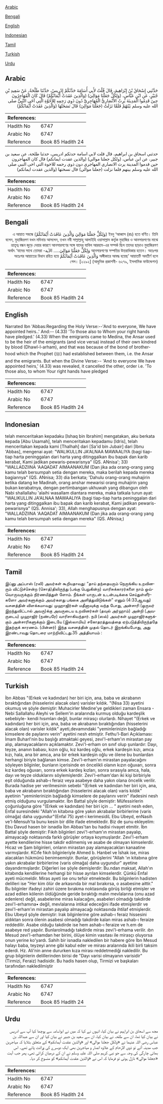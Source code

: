 [Arabic](#arabic)

[Bengali](#bengali)

[English](#english)

[Indonesian](#indonesian)

[Tamil](#tamil)

[Turkish](#turkish)

[Urdu](#urdu)

## Arabic


<div dir="rtl" lang="ar" style={{fontSize:'larger',backgroundColor:'#f8f9fa',padding:20}}>
حَدَّثَنِي إِسْحَاقُ بْنُ إِبْرَاهِيمَ، قَالَ قُلْتُ لأَبِي أُسَامَةَ حَدَّثَكُمْ إِدْرِيسُ، حَدَّثَنَا طَلْحَةُ، عَنْ سَعِيدِ بْنِ جُبَيْرٍ، عَنِ ابْنِ عَبَّاسٍ، ‏(‏وَلِكُلٍّ جَعَلْنَا مَوَالِيَ‏)‏ ‏(‏وَالَّذِينَ عَقَدَتْ أَيْمَانُكُمْ‏)‏ قَالَ كَانَ الْمُهَاجِرُونَ حِينَ قَدِمُوا الْمَدِينَةَ يَرِثُ الأَنْصَارِيُّ الْمُهَاجِرِيَّ دُونَ ذَوِي رَحِمِهِ لِلأُخُوَّةِ الَّتِي آخَى النَّبِيُّ صلى الله عليه وسلم بَيْنَهُمْ فَلَمَّا نَزَلَتْ ‏(‏جَعَلْنَا مَوَالِيَ‏)‏ قَالَ نَسَخَتْهَا ‏(‏وَالَّذِينَ عَقَدَتْ أَيْمَانُكُمْ‏)‏
</div>
<div style={{backgroundColor:'#f8f9fa',padding:20, marginBottom: 10}}><table> <thead> <tr> <th>References:</th> <th></th> </tr> </thead> <tbody><tr><td>Hadith No</td><td>6747</td></tr><tr><td>Arabic No</td><td>6747</td></tr><tr><td>Reference</td><td>Book 85 Hadith 24</td></tr></tbody></table></div>


<div dir="rtl" lang="ar" style={{fontSize:'larger',backgroundColor:'#f8f9fa',padding:20}}>
حدثني اسحاق بن ابراهيم، قال قلت لابي اسامة حدثكم ادريس، حدثنا طلحة، عن سعيد بن جبير، عن ابن عباس، (ولكل جعلنا موالي) (والذين عقدت ايمانكم) قال كان المهاجرون حين قدموا المدينة يرث الانصاري المهاجري دون ذوي رحمه للاخوة التي اخى النبي صلى الله عليه وسلم بينهم فلما نزلت (جعلنا موالي) قال نسختها (والذين عقدت ايمانكم)
</div>
<div style={{backgroundColor:'#f8f9fa',padding:20, marginBottom: 10}}><table> <thead> <tr> <th>References:</th> <th></th> </tr> </thead> <tbody><tr><td>Hadith No</td><td>6747</td></tr><tr><td>Arabic No</td><td>6747</td></tr><tr><td>Reference</td><td>Book 85 Hadith 24</td></tr></tbody></table></div>

## Bengali


<div dir="rtl" lang="bn" style={{fontSize:'larger',backgroundColor:'#f8f9fa',padding:20}}>
ইবনু ‘আব্বাস (রাঃ) হতে বর্ণিত। তিনি (وَلِكُلٍّ جَعَلْنَا مَوَالِيَ وَالَّذِينَ عَاقَدَتْ أَيْمَانُكُمْ) এ আয়াত সম্বন্ধে বলেন, মুহাজিরগণ যখন মদিনায় আসলেন, তখন নবী সাল্লাল্লাহু আলাইহি ওয়াসাল্লাম কর্তৃক মুহাজির ও আনসারগণের মাঝে ভ্রাতৃত্ব বন্ধন জুড়ে দেয়ার কারণে আনসারগণের সঙ্গে যাদের যাবিল আরহাম-এর সম্পর্ক ছিল তাদের ছাড়াও মুহাজিরগণ আনসারগণের সম্পত্তির উত্তরাধিকার হতেন। অতঃপর وَلِكُلٍّ جَعَلْنَا مَوَالِيَ..... الآية- অর্থাৎ ‘যাদের সাথে তোমরা অঙ্গীকারে আবদ্ধ হয়েছ’ আয়াতটি অবতীর্ণ হলে وَالَّذِينَ عَاقَدَتْ أَيْمَانُكُمْ অতঃপর আয়াতের বিধান রহিত হয়ে গেল। [২২৯২] (আধুনিক প্রকাশনী- ৬২৭৯, ইসলামিক ফাউন্ডেশন)
</div>
<div style={{backgroundColor:'#f8f9fa',padding:20, marginBottom: 10}}><table> <thead> <tr> <th>References:</th> <th></th> </tr> </thead> <tbody><tr><td>Hadith No</td><td>6747</td></tr><tr><td>Arabic No</td><td>6747</td></tr><tr><td>Reference</td><td>Book 85 Hadith 24</td></tr></tbody></table></div>

## English


<div dir="ltr" lang="en" style={{fontSize:'larger',backgroundColor:'#f8f9fa',padding:20}}>
Narrated Ibn 'Abbas:Regarding the Holy Verse:--'And to everyone, We have appointed heirs..' And:-- (4.33) 'To those also to Whom your right hands have pledged.' (4.33) When the emigrants came to Medina, the Ansar used to be the heir of the emigrants (and vice versa) instead of their own kindred by blood (Dhawl-l-arham), and that was because of the bond of brotherhood which the Prophet (ﷺ) had established between them, i.e. the Ansar and the emigrants. But when the Divine Verse:-- 'And to everyone We have appointed heirs,' (4.33) was revealed, it cancelled the other, order i.e. 'To those also, to whom Your right hands have pledged
</div>
<div style={{backgroundColor:'#f8f9fa',padding:20, marginBottom: 10}}><table> <thead> <tr> <th>References:</th> <th></th> </tr> </thead> <tbody><tr><td>Hadith No</td><td>6747</td></tr><tr><td>Arabic No</td><td>6747</td></tr><tr><td>Reference</td><td>Book 85 Hadith 24</td></tr></tbody></table></div>

## Indonesian


<div dir="ltr" lang="id" style={{fontSize:'larger',backgroundColor:'#f8f9fa',padding:20}}>
telah menceritakan kepadaku [Ishaq bin Ibrahim] mengatakan, aku berkata kepada [Abu Usamah], telah menceritakan kepadamu [Idris], telah menceritakan kepada kami [Thalhah] dari [Sa'id bin Jubair] dari [Ibnu 'Abbas], mengenai ayat: "WALIKULLIN JA'ALNAA MAWAALIYA (bagi tiap-tiap harta peninggalan dari harta yang ditinggalkan ibu bapak dan karib kerabat, Kami jadikan pewaris-pewarisnya" (QS. ANnisa'; 33) "WALLADZIINA 'AAQADAT AIMAANAKUM (Dan jika ada orang-orang yang kamu telah bersumpah setia dengan mereka, maka berilah kepada mereka bagiannya" (QS. ANnisa; 33) dia berkata; 'Dahulu orang-orang muhajirin ketika datang ke Madinah, orang anshar mewarisi orang muhajirin yang bukan kerabatnya, dengan pertimbangan ukhuwah yang dibangun oleh Nabi shallallahu 'alaihi wasallam diantara mereka, maka tatkala turun ayat: "WALIKULLIN JA'ALNAA MAWAALIYA (bagi tiap-tiap harta peninggalan dari harta yang ditinggalkan ibu bapak dan karib kerabat, Kami jadikan pewaris-pewarisnya" (QS. Annisa'; 33), Allah menghapusnya dengan ayat: "WALLADZIINA 'AAQADAT AIMAANAKUM (Dan jika ada orang-orang yang kamu telah bersumpah setia dengan mereka" (QS. ANnisa;)
</div>
<div style={{backgroundColor:'#f8f9fa',padding:20, marginBottom: 10}}><table> <thead> <tr> <th>References:</th> <th></th> </tr> </thead> <tbody><tr><td>Hadith No</td><td>6747</td></tr><tr><td>Arabic No</td><td>6747</td></tr><tr><td>Reference</td><td>Book 85 Hadith 24</td></tr></tbody></table></div>

## Tamil


<div dir="ltr" lang="ta" style={{fontSize:'larger',backgroundColor:'#f8f9fa',padding:20}}>
இப்னு அப்பாஸ் (ரலி) அவர்கள் கூறியதாவது: “தாய் தந்தையரும் நெருங்கிய உறவினரும் விட்டுச்சென்ற (சொத்)திலிருந்து (பங்கு பெறுகின்ற) வாரிசுக்காரர்களை நாம் ஒவ்வொருவருக்கும் நிர்ணயித்துள் ளோம். நீங்கள் யாருடன் உடன்படிக்கை செய்துள்ளீர்களோ அவர்களுக்கும் அவர்களது பங்கை அளித்துவிடுங்கள்” எனும் (4:33ஆவது) வசனத்தின் விளக்கமாவது: முஹாஜிர்கள் மதீனாவுக்கு வந்த போது, அன்சாரி (ஒருவர் இறந்துவிட்டால் அவரு)க்கு அவருடைய உறவினர்கள் (தவுல் அர்ஹாம்) அன்றி (அவருடைய) முஹாஜிர் (நண்பரே) வாரிசாகிவந்தார். நபி (ஸல்) அவர்கள் முஹாஜிர்களுக்கும் அன்சாரிகளுக்கும் இடையே (இஸ்லாமிய) சகோதரத்துவத்தை ஏற்படுத்தியிருந்ததே இதற்குக் காரணம். (பின்னர்) இந்த வசனத்தின் முதல் தொடர் இறங்கியபோது, அது இரண்டாவது தொடரை மாற்றிவிட்டது.35 அத்தியாயம் :
</div>
<div style={{backgroundColor:'#f8f9fa',padding:20, marginBottom: 10}}><table> <thead> <tr> <th>References:</th> <th></th> </tr> </thead> <tbody><tr><td>Hadith No</td><td>6747</td></tr><tr><td>Arabic No</td><td>6747</td></tr><tr><td>Reference</td><td>Book 85 Hadith 24</td></tr></tbody></table></div>

## Turkish


<div dir="ltr" lang="tr" style={{fontSize:'larger',backgroundColor:'#f8f9fa',padding:20}}>
İbn Abbas "(Erkek ve kadından) her biri için, ana, baba ve akrabanın bıraktığından (hisselerini alacak olan) varisler kıldık. "(Nisa 33) ayetini okumuş ve şöyle demiştir: Muhacirler Medine'ye geldikleri zaman Ensara -Nebi Sallallahu Aleyhi ve Sellem'in aralarında kurmuş olduğu kardeşlik sebebiyle- kendi hısımları değil, bunlar mirasçı olurlardı. Nihayet "(Erkek ve kadından) her biri için, ana, baba ve akrabanın bıraktığından (hisselerini alacak olan) varisler kıldık" ayeti,devamındaki "yeminlerinizin bağladığı kimselere de paylarını verin" ayetini nesh etmiştir. Fethu'l-Bari Açıklaması: İmam Buharl'nin bu başlığı atmaktaki geyesi, zevi'l-erham'ın mirastan pay alıp, alamayacaklarını açıklamaktır. Zevi'l-erham on sınıf olup şunlardır: Dayı, teyze, ananın babası, kızın oğlu, kız kardeş oğlu, erkek kardeşin kızı, amca kızı, hala, ana bir amca, ana bir erkek kardeşin oğlu ve ölene bu bunlardan herhangi biriyle bağlanan kimse. Zevi'l-erham'ın mirastan payalacağını söyleyen bilginler, bunların içerisinde en öncelikli olanın kızın oğuııarı, sonra kız kardeş oğuııarı, sonra erkek kardeş kızları, sonra sırasıyla amca, hala, dayı ve teyze olduklarını söylemişlerdir. Zevi'l-erham'dan iki kişi birbiriyle eşit olduğunda ashab-ı feraiz veya asabeye daha yakın olana öncelik verilir. Burada hadise yer verilmesinin sebebi "(Erkek ve kadından her biri için, ana, baba ve akrabanın bıraktığından (hisselerini alacak olan) varis kıldık" ayetinin "yeminlerinizin bağladığı kimselere de paylarını verin" ifadesini nesh etmiş olduğunu vurgulamaktır. İbn Battal şöyle demiştir: Müfessirlerin çoğunluğuna göre "(Erkek ve kadından) her biri için ... " ayetini nesh eden, Enfal suresindeki "Allah'ın kitabına göre yakın akrabalar birbirlerine (varis olmağa) daha uygundur"(Enfal 75) ayet-i kerimesidiL Ebu Ubeyd, enNasih ve'l-Mensuh'ta bunu kesin bir dille ifade etmektedir. Biz de şunu ekleyelim: Ebu Davud hasen bir isnadla İbn Abbas'tan bu hadisi rivayet etmitir. İbn Battal şöyle demiştir: Fıkıh bilginleri zevi'!-erham'ın mirastan payalıp, almayacağı noktasında farklı görüşler ortaya koymuşlardır. Zevi'l-erham ayette kendilerine hisse takdir edilmemiş ve asabe de olmayan kimselerdir. Hicaz ve Şam bilginleri, onların mirastan pay alamayacakları kanaatine varmışlardır. KCıfe fıkıh bilginleriyle Ahmed b. Hanbel ve İshak ise, miras alacakları hükmünü benimsemiştir. Bunlar, görüşlerini "Allah 'ın kitabına göre yakın akrabalar birbirlerine (varis olmağa) daha uygundur" ayetine dayandırmışlardır. Diğerleri ise şöyle demişlerdir: Bu.ndan maksat, Allah'ın kitabında kendilerine herhangi bir hisse ayrılan kimselerdir. Çünkü Enfal ayeti mücmeldir. Miras ayeti ise onu tefsir etmektedir. Bu bilginlerin hadisten delilleri ise "Her kim ölür de arkasında bir mal bırakırsa, o asabesine aittir." Bu bilginler ifadeyi zahiri üzere bırakma noktasında görüş birliği etmişler ve azad edilen kölenin öldüğünde geride bıraktığı malın mevlalarına (onu azad edenlere) değil, asabelerine miras kalacağını, asabeleri olmadığı takdirde zevi'l-erhamına• değil, mevlalarına intikal edeceğini ifade etmişlerdir ve zevi'l-erham'ın mirastan payalıp almayacağı noktasında ihtilaf etmişlerdir. Ebu Ubeyd şöyle demiştir: Irak bilginlerine göre ashab-ı feraiz hissesini aldıktan sonra ölenin asabesi olmadığı takdirde kalan miras ashab-ı feraize reddedilir. Asabe olduğu takdirde ise hem ashab-ı feraize ve h.em de asabeye red yapılır. Bunlarolmadığı takdirde miras zevi'l-erhama verilir. ıbn Mesud zevi'l-erhamdan her birini, ölüye kimin vasıtası ile mirasçı oluyorsa onun yerine ko'yardı. Sahih bir isnadla nakledilen bir habere göre İbn Mesud halayı baba, teyzeyi anne gibi kabul eder ve mirası aralarında ikili birli taksim ederdi. Hz. Ali'nin anne dururken kıza mirası reddetmediği nakledilir. Bu grup bilginlerin delillerinden birisi de "Dayı varisi olmayanın varisidir"(Tirmizi, Feraiz) hadisidir. Bu hadis hasen olup, Tirmizi ve başkaları tarafından nakledilmiştir
</div>
<div style={{backgroundColor:'#f8f9fa',padding:20, marginBottom: 10}}><table> <thead> <tr> <th>References:</th> <th></th> </tr> </thead> <tbody><tr><td>Hadith No</td><td>6747</td></tr><tr><td>Arabic No</td><td>6747</td></tr><tr><td>Reference</td><td>Book 85 Hadith 24</td></tr></tbody></table></div>

## Urdu


<div dir="rtl" lang="ur" style={{fontSize:'larger',backgroundColor:'#f8f9fa',padding:20}}>
مجھ سے اسحاق بن ابراہیم نے بیان کیا، انہوں نے کہا کہ میں نے ابواسامہ سے پوچھا کیا آپ سے ادریس نے بیان کیا تھا، ان سے طلحہ نے بیان کیا، ان سے سعید بن جبیر نے بیان کیا اور ان سے عبداللہ بن عباس رضی اللہ عنہما نے «ولكل جعلنا موالي‏» اور «والذين عقدت أيمانكم‏» کے متعلق بتلایا کہ مہاجرین جب مدینہ آئے تو ذوی الارحام کے علاوہ انصار و مہاجرین بھی ایک دوسرے کی وراثت پاتے تھے۔ اس بھائی چارگی کی وجہ سے جو نبی کریم صلی اللہ علیہ وسلم نے ان کے درمیان کرائی تھی، پھر جب آیت «جعلنا موالي‏» نازل ہوئی تو فرمایا کہ اس نے «والذين عقدت أيمانكم‏» کو منسوخ کر دیا۔
</div>
<div style={{backgroundColor:'#f8f9fa',padding:20, marginBottom: 10}}><table> <thead> <tr> <th>References:</th> <th></th> </tr> </thead> <tbody><tr><td>Hadith No</td><td>6747</td></tr><tr><td>Arabic No</td><td>6747</td></tr><tr><td>Reference</td><td>Book 85 Hadith 24</td></tr></tbody></table></div>